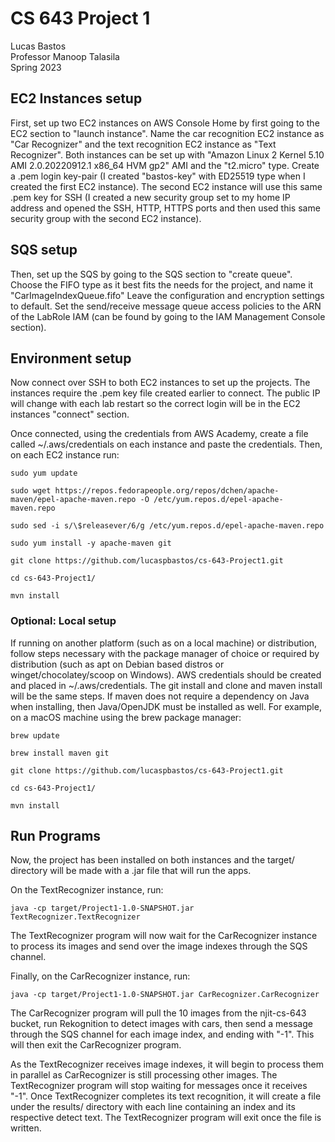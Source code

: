 # CS 643 Project 1
Lucas Bastos  
Professor Manoop Talasila  
Spring 2023

## EC2 Instances setup
First, set up two EC2 instances on AWS Console Home by first going to the EC2 section to "launch instance". Name the car recognition EC2 instance as "Car Recognizer" and the text recognition EC2 instance as "Text Recognizer". Both instances can be set up with "Amazon Linux 2 Kernel 5.10 AMI 2.0.20220912.1 x86_64 HVM gp2" AMI and the "t2.micro" type. Create a .pem login key-pair (I created "bastos-key" with ED25519 type when I created the first EC2 instance). The second EC2 instance will use this same .pem key for SSH (I created a new security group set to my home IP address and opened the SSH, HTTP, HTTPS ports and then used this same security group with the second EC2 instance).

## SQS setup
Then, set up the SQS by going to the SQS section to "create queue". Choose the FIFO type as it best fits the needs for the project, and name it "CarImageIndexQueue.fifo" Leave the configuration and encryption settings to default. Set the send/receive message queue access policies to the ARN of the LabRole IAM (can be found by going to the IAM Management Console section).

## Environment setup
Now connect over SSH to both EC2 instances to set up the projects. The instances require the .pem key file created earlier to connect. The public IP will change with each lab restart so the correct login will be in the EC2 instances "connect" section. 

Once connected, using the credentials from AWS Academy, create a file called ~/.aws/credentials on each instance and paste the credentials. Then, on each EC2 instance run:

```
sudo yum update

sudo wget https://repos.fedorapeople.org/repos/dchen/apache-maven/epel-apache-maven.repo -O /etc/yum.repos.d/epel-apache-maven.repo

sudo sed -i s/\$releasever/6/g /etc/yum.repos.d/epel-apache-maven.repo

sudo yum install -y apache-maven git

git clone https://github.com/lucaspbastos/cs-643-Project1.git

cd cs-643-Project1/

mvn install
```

### Optional: Local setup
If running on another platform (such as on a local machine) or distribution, follow steps necessary with the package manager of choice or required by distribution (such as apt on Debian based distros or winget/chocolatey/scoop on Windows). AWS credentials should be created and placed in ~/.aws/credentials. The git install and clone and maven install will be the same steps. If maven does not require a dependency on Java when installing, then Java/OpenJDK must be installed as well. For example, on a macOS machine using the brew package manager:

```
brew update

brew install maven git

git clone https://github.com/lucaspbastos/cs-643-Project1.git

cd cs-643-Project1/

mvn install
```
## Run Programs
Now, the project has been installed on both instances and the target/ directory will be made with a .jar file that will run the apps.

On the TextRecognizer instance, run:
```
java -cp target/Project1-1.0-SNAPSHOT.jar TextRecognizer.TextRecognizer
```
The TextRecognizer program will now wait for the CarRecognizer instance to process its images and send over the image indexes through the SQS channel.

Finally, on the CarRecognizer instance, run:
```
java -cp target/Project1-1.0-SNAPSHOT.jar CarRecognizer.CarRecognizer
```
The CarRecognizer program will pull the 10 images from the njit-cs-643 bucket, run Rekognition to detect images with cars, then send a message through the SQS channel for each image index, and ending with "-1". This will then exit the CarRecognizer program.

As the TextRecognizer receives image indexes, it will begin to process them in parallel as CarRecognizer is still processing other images. The TextRecognizer program will stop waiting for messages once it receives "-1". Once TextRecognizer completes its text recognition, it will create a file under the results/ directory with each line containing an index and its respective detect text. The TextRecognizer program will exit once the file is written.
